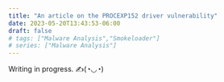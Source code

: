 ```yaml
---
title: "An article on the PROCEXP152 driver vulnerability"
date: 2023-05-20T13:43:53-06:00
draft: false
# tags: ["Malware Analysis","Smokeloader"]
# series: ["Malware Analysis"]
---
```


 Writing in progress. ✍(◔◡◔)                                                                                                                                                                                                                                                               
                                                                                                                                                                                                                                                                          
																														

<!--more-->